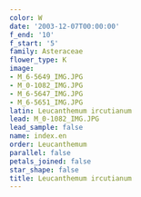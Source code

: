 ```yaml
---
color: W
date: '2003-12-07T00:00:00'
f_end: '10'
f_start: '5'
family: Asteraceae
flower_type: K
image:
- M_6-5649_IMG.JPG
- M_0-1082_IMG.JPG
- M_6-5647_IMG.JPG
- M_6-5651_IMG.JPG
latin: Leucanthemum ircutianum
lead: M_0-1082_IMG.JPG
lead_sample: false
name: index.en
order: Leucanthemum
parallel: false
petals_joined: false
star_shape: false
title: Leucanthemum ircutianum
---
```

